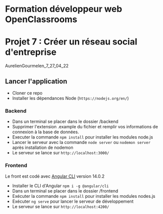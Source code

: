 # Formation développeur web OpenClassrooms

# Projet 7 : Créer un réseau social d'entreprise

AurelienGourmelen_7_27_04_22

## Lancer l'application

- Cloner ce repo
- Installer les dépendances Node (`https://nodejs.org/en/`)

### Backend

- Dans un terminal se placer dans le dossier /backend
- Supprimer l'extension .example du fichier et remplir vos informations de connexion à la base de données.
- Executer la commande `npm install` pour installer les modules node.js
- Lancer le serveur avec la commande `node server` ou `nodemon server` après installation de nodemon
- Le serveur se lance sur `http://localhost:3000/`


### Frontend

Le front est codé avec [Angular CLI](https://github.com/angular/angular-cli) version 14.0.2

- Installer le CLI d'Angular `npm i -g @angular/cli`
- Dans un terminal se placer dans le dossier /frontend
- Exécuter la commande `npm install` pour installer les modules nodes.js
- Exécuter `ng serve` pour lancer le serveur de développement
- Le serveur se lance sur `http://localhost:4200/`

